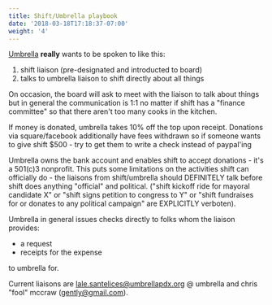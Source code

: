 ```yaml
---
title: Shift/Umbrella playbook
date: '2018-03-18T17:18:37-07:00'
weight: '4'
---
```

[Umbrella](https://umbrellapdx.org) **really** wants to be spoken to like this:

1. shift liaison (pre-designated and introducted to board)
2. talks to umbrella liaison to shift directly about all things

On occasion, the board will ask to meet with the liaison to talk about things but in general the communication is 1:1 no matter if shift has a "finance committee" so that there aren't too many cooks in the kitchen.

If money is donated, umbrella takes 10% off the top upon receipt.  Donations via square/facebook additionally have fees withdrawn so if someone wants to give shift $500 - try to get them to write a check instead of paypal'ing

Umbrella owns the bank account and enables shift to accept donations - it's a 501(c)3 nonprofit.  This puts some limitations on the activities shift can officially do - the liaisons from shift/umbrella should DEFINITELY talk before shift does anything "official" and political.  ("shift kickoff ride for mayoral candidate X" or "shift signs petition to congress to Y" or "shift fundraises for or donates to any political campaign" are EXPLICITLY verboten).

Umbrella in general issues checks directly to folks whom the liaison provides:

- a request
- receipts for the expense

to umbrella for.  

Current liaisons are lale.santelices@umbrellapdx.org @ umbrella and chris "fool" mccraw (gently@gmail.com).
